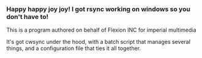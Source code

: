 <html>
    <head>
        <title>XP RSYNC Documentation</title>
    </head>
    <body>
        <h3>Happy happy joy joy! I got rsync working on windows so you don't have to!</h3>
        <p>This is a program authored on behalf of Flexion INC for imperial multimedia</p>
        <p>It's got cwsync under the hood, with a batch script that manages several things, and a configuration file that ties it all together.</p>
    </body>
</html>
